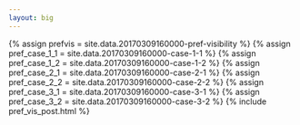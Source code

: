 ```yaml
---
layout: big
---
```

{% assign prefvis = site.data.20170309160000-pref-visibility %}
{% assign pref_case_1_1 = site.data.20170309160000-case-1-1 %}
{% assign pref_case_1_2 = site.data.20170309160000-case-1-2 %}
{% assign pref_case_2_1 = site.data.20170309160000-case-2-1 %}
{% assign pref_case_2_2 = site.data.20170309160000-case-2-2 %}
{% assign pref_case_3_1 = site.data.20170309160000-case-3-1 %}
{% assign pref_case_3_2 = site.data.20170309160000-case-3-2 %}
{% include pref_vis_post.html %}
